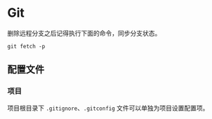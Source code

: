 # Git

删除远程分支之后记得执行下面的命令，同步分支状态。

```shell
git fetch -p
```

## 配置文件

### 项目

项目根目录下 `.gitignore`、`.gitconfig` 文件可以单独为项目设置配置项。
